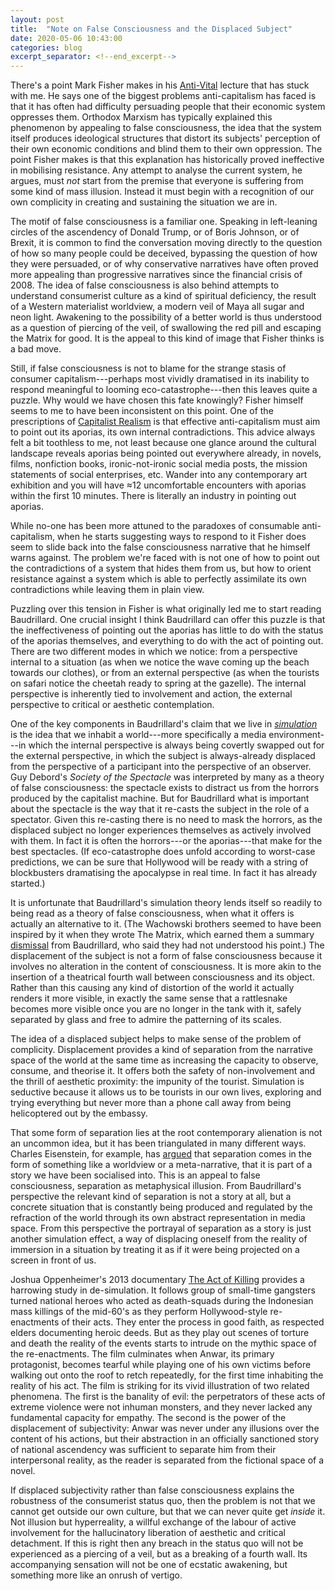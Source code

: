 ```yaml
---
layout: post
title:  "Note on False Consciousness and the Displaced Subject"
date: 2020-05-06 10:43:00
categories: blog
excerpt_separator: <!--end_excerpt-->
---
```


There's a point Mark Fisher makes in his [Anti-Vital](https://www.youtube.com/watch?v=LrKiScp_gog) lecture that has stuck with me. He says one of the biggest problems anti-capitalism has faced is that it has often had difficulty persuading people that their economic system oppresses them. Orthodox Marxism has typically explained this phenomenon by appealing to false consciousness, the idea that the system itself produces ideological structures that distort its subjects' perception of their own economic conditions and blind them to their own oppression. The point Fisher makes is that this explanation has historically proved ineffective in mobilising resistance. Any attempt to analyse the current system, he argues, must _not_ start from the premise that everyone is suffering from some kind of mass illusion. Instead it must begin with a recognition of our own complicity in creating and sustaining the situation we are in.

<!--end_excerpt-->

The motif of false consciousness is a familiar one. Speaking in left-leaning circles of the ascendency of Donald Trump, or of Boris Johnson, or of Brexit, it is common to find the conversation moving directly to the question of how so many people could be deceived, bypassing the question of how they were persuaded, or of why conservative narratives have often proved more appealing than progressive narratives since the financial crisis of 2008. The idea of false consciousness is also behind attempts to understand consumerist culture as a kind of spiritual deficiency, the result of a Western materialist worldview, a modern veil of Maya all sugar and neon light. Awakening to the possibility of a better world is thus understood as a question of piercing of the veil, of swallowing the red pill and escaping the Matrix for good. It is the appeal to this kind of image that Fisher thinks is a bad move.

Still, if false consciousness is not to blame for the strange stasis of consumer capitalism---perhaps most vividly dramatised in its inability to respond meaningful to looming eco-catastrophe---then this leaves quite a puzzle. Why would we have chosen this fate knowingly? Fisher himself seems to me to have been inconsistent on this point. One of the prescriptions of [Capitalist Realism]({{site.baseurl}}/blog/2020/05/02/capitalist-realism.html) is that effective anti-capitalism must aim to point out its aporias, its own internal contradictions. This advice always felt a bit toothless to me, not least because one glance around the cultural landscape reveals aporias being pointed out everywhere already, in novels, films, nonfiction books, ironic-not-ironic social media posts, the mission statements of social enterprises, etc. Wander into any contemporary art exhibition and you will have ≈12 uncomfortable encounters with aporias within the first 10 minutes. There is literally an industry in pointing out aporias.

While no-one has been more attuned to the paradoxes of consumable anti-capitalism, when he starts suggesting ways to respond to it Fisher does seem to slide back into the false consciousness narrative that he himself warns against. The problem we're faced with is not one of how to point out the contradictions of a system that hides them from us, but how to orient resistance against a system which is able to perfectly assimilate its own contradictions while leaving them in plain view.

Puzzling over this tension in Fisher is what originally led me to start reading Baudrillard. One crucial insight I think Baudrillard can offer this puzzle is that the ineffectiveness of pointing out the aporias has little to do with the status of the aporias themselves, and everything to do with the act of pointing out. There are two different modes in which we notice: from a perspective internal to a situation (as when we notice the wave coming up the beach towards our clothes), or from an external perspective (as when the tourists on safari notice the cheetah ready to spring at the gazelle). The internal perspective is inherently tied to involvement and action, the external perspective to critical or aesthetic contemplation.

One of the key components in Baudrillard's claim that we live in [_simulation_]({{site.baseurl}}/assets/pdf/baudrillard-precession.pdf) is the idea that we inhabit a world---more specifically a media environment---in which the internal perspective is always being covertly swapped out for the external perspective, in which the subject is always-already displaced from the perspective of a participant into the perspective of an observer. Guy Debord's _Society of the Spectacle_ was interpreted by many as a theory of false consciousness: the spectacle exists to distract us from the horrors produced by the capitalist machine. But for Baudrillard what is important about the spectacle is the way that it re-casts the subject in the role of a spectator. Given this re-casting there is no need to mask the horrors, as the displaced subject no longer experiences themselves as actively involved with them. In fact it is often the horrors---or the aporias---that make for the best spectacles. (If eco-catastrophe does unfold according to worst-case predictions, we can be sure that Hollywood will be ready with a string of blockbusters dramatising the apocalypse in real time. In fact it has already started.)

It is unfortunate that Baudrillard's simulation theory lends itself so readily to being read as a theory of false consciousness, when what it offers is actually an alternative to it. (The Wachowski brothers seemed to have been inspired by it when they wrote The Matrix, which earned them a summary [dismissal](https://www.nytimes.com/2002/05/24/opinion/editorial-observer-a-french-philosopher-talks-back-to-hollywood-and-the-matrix.html) from Baudrillard, who said they had not understood his point.) The displacement of the subject is not a form of false consciousness because it involves no alteration in the content of consciousness. It is more akin to the insertion of a theatrical fourth wall between consciousness and its object. Rather than this causing any kind of distortion of the world it actually renders it more visible, in exactly the same sense that a rattlesnake becomes more visible once you are no longer in the tank with it, safely separated by glass and free to admire the patterning of its scales.

The idea of a displaced subject helps to make sense of the problem of complicity. Displacement provides a kind of separation from the narrative space of the world at the same time as increasing the capacity to observe, consume, and theorise it. It offers both the safety of non-involvement and the thrill of aesthetic proximity: the impunity of the tourist. Simulation is seductive because it allows us to be tourists in our own lives, exploring and trying everything but never more than a phone call away from being helicoptered out by the embassy.

That some form of separation lies at the root contemporary alienation is not an uncommon idea, but it has been triangulated in many different ways. Charles Eisenstein, for example, has [argued](https://charleseisenstein.org/books/the-more-beautiful-world-our-hearts-know-is-possible/eng/separation/) that separation comes in the form of something like a worldview or a meta-narrative, that it is part of a story we have been socialised into. This is an appeal to false consciousness, separation as metaphysical illusion. From Baudrillard's perspective the relevant kind of separation is not a story at all, but a concrete situation that is constantly being produced and regulated by the refraction of the world through its own abstract representation in media space. From this perspective the portrayal of separation as a story is just another simulation effect, a way of displacing oneself from the reality of immersion in a situation by treating it as if it were being projected on a screen in front of us.

Joshua Oppenheimer's 2013 documentary [The Act of Killing](https://www.youtube.com/watch?v=SD5oMxbMcHM) provides a harrowing study in de-simulation. It follows group of small-time gangsters turned national heroes who acted as death-squads during the Indonesian mass killings of the mid-60's as they perform Hollywood-style re-enactments of their acts. They enter the process in good faith, as respected elders documenting heroic deeds. But as they play out scenes of torture and death the reality of the events starts to intrude on the mythic space of the re-enactments. The film culminates when Anwar, its primary protagonist, becomes tearful while playing one of his own victims before walking out onto the roof to retch repeatedly, for the first time inhabiting the reality of his act. The film is striking for its vivid illustration of two related phenomena. The first is the banality of evil: the perpetrators of these acts of extreme violence were not inhuman monsters, and they never lacked any fundamental capacity for empathy. The second is the power of the displacement of subjectivity: Anwar was never under any illusions over the content of his actions, but their abstraction in an officially sanctioned story of national ascendency was sufficient to separate him from their interpersonal reality, as the reader is separated from the fictional space of a novel.

If displaced subjectivity rather than false consciousness explains the robustness of the consumerist status quo, then the problem is not that we cannot get outside our own culture, but that we can never quite get _inside_ it. Not illusion but hyperreality, a willful exchange of the labour of active involvement for the hallucinatory liberation of aesthetic and critical detachment. If this is right then any breach in the status quo will not be experienced as a piercing of a veil, but as a breaking of a fourth wall. Its accompanying sensation will not be one of ecstatic awakening, but something more like an onrush of vertigo.  
